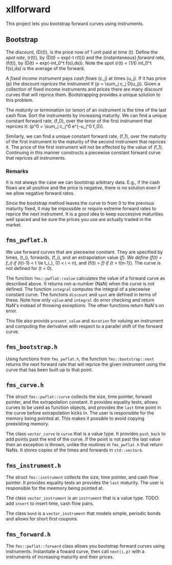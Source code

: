 # xllforward

This project lets you bootstrap forward curves using instruments.

## Bootstrap

The _discount_, \(D(t)\), is the price now of 1 unit paid at time \(t\).
Define the _spot rate_, \(r(t)\), by \(D(t) = exp(-t r(t))\) and the (instantaneous)
_forward rate_, \(f(t)\), by \(D(t) = exp(-int_0^t f(s)\,ds)\).
Note the spot \(r(t) = (1/t) int_0^t f(s)\,ds\) is the average of the forward.

A _fixed income instrument_ pays _cash flows_ \(c_j\) at times \(u_j\). 
If it has price \(p\) the discount _reprices_ the instrument if \(p = \sum_j c_j D(u_j)\).
Given a collection of fixed income instruments and prices there are many discount curves that will reprice them. 
Bootstrapping provides a unique solution to this problem.

The _maturity_ or _termination_ (or _tenor_) of an instrument is the time of the last cash flow.
Sort the instruments by increasing maturity. We can find a unique constant forward rate, \(f_0\),
over the tenor of the first instrument that reprices it: \(p^0 = \sum_j c_j^0 e^{-u_j^0 f_0}\).

Similarly, we can find a unique constant forward rate, \(f_1\), over the maturity of the first instrument
to the maturity of the second instrument that reprices it. The price of the first instrument will not
be effected by the value of \(f_1\). Continuing in this manner constructs a
piecewise constant forward curve that reprices all instruments.

### Remarks

It is not always the case we can bootstrap arbitrary data. E.g., if the cash flows are all positive
and the price is negative, there is no solution even if we allow negative forward rates.

Since the bootstrap method leaves the curve to from 0 to the previous maturity fixed, it may be impossible
or require extreme forward rates to reprice the next instrument. It is a good idea to keep successive
maturities well spaced and be sure the prices you use are actually traded in the market.

## `fms_pwflat.h`

We use forward curves that are piecewise constant. They are specified by
times, \(t_i\), forwards, \(f_i\), and an extrapolation value \(_f\).
We define \(f(t) = f_i\) if \(t_{i-1} < t \le t_i_\), \(0 < i < n\), and \(f(t) = _f\) if \(t > t_{n-1}\).
The curve is not defined for \(t < 0\).

The function `fms::pwflat::value` calculates the value of a forward curve as described above.
It returns not-a-number (NaN) when the curve is not defined.
The function `integral` computes the integral of a piecewise constant curve.
The functons `discount` and `spot` are defined in terms of these.
Note how only `value` and `integral` do error checking and return NaN's
instead of throwing exceptions. The other functions return NaN's on error.

This file also provids `present_value` and `duration` for valuing an instrument
and computing the derivative with respect to a parallel shift of the forward curve.

## `fms_bootstrap.h`

Using functions from `fms_pwflat.h`, the function `fms::bootstrap::next` returns the next forward rate that will reprice the
given instrument using the curve that has been built up to that point.

## `fms_curve.h`

The struct `fms::pwflat::curve` collects the size, time pointer, forward pointer, and the extrapolation constant.
It provides equality tests, allows curves to be used as function objects, and provides
the `last` time point in the curve before extrapolation kicks in. The user is responsible for the
memory being pointed at. This makes it possible to avoid copying preexisting memory.

The class `vector_curve` is `curve` that is a value type. It provides `push_back` to add points past the end of the curve.
If the point is not past the last value then an exception is thrown, unlike the routines in
`fms_pwflat.h` that return NaNs. It stores copies of the times and forwards in `std::vector`s.

## `fms_instrument.h`

The struct `fms::instrument` collects the size, time pointer, and cash flow pointer.
It provides equality tests an provides the `last` maturity. The user is responsible for the
meemory being pointed at.

The class `vector_instrument` is an `instrument` that is a value type. TODO: add `insert` to insert time, cash flow pairs.

The class `bond` is a `vector_instrument` that models simple, periodic bonds and allows for short first coupons.

## `fms_forward.h`

The `fms::pwflat::forward` class allows you bootstrap forward curves using instruments. Instantiate
a foward curve, then call `next(i,p)` with a instruments of increasing maturity and their prices.